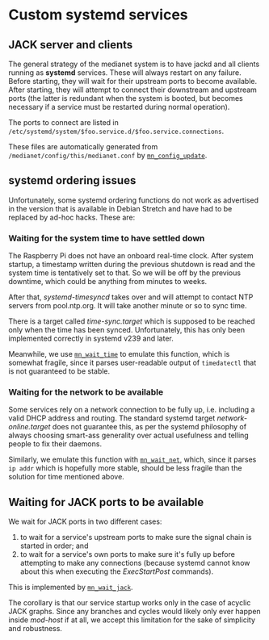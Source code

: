# Custom systemd services

## JACK server and clients

The general strategy of the medianet system is to have jackd and all clients
running as **systemd** services. These will always restart on any failure.
Before starting, they will wait for their upstream ports to become
available. After starting, they will attempt to connect their downstream
and upstream ports (the latter is redundant when the system is booted, but becomes
necessary if a service must be restarted during normal operation).

The ports to connect are listed in
```/etc/systemd/system/$foo.service.d/$foo.service.connections```.

These files are automatically generated from 
```/medianet/config/this/medianet.conf``` by
[```mn_config_update```](../overlay/usr/local/bin/mn_config_update). 


## systemd ordering issues

Unfortunately, some systemd ordering functions do not work as advertised in the
version that is available in Debian Stretch and have had to be replaced by
ad-hoc hacks. These are:

### Waiting for the system time to have settled down

The Raspberry Pi does not have an onboard real-time clock. After system
startup, a timestamp written during the previous shutdown is read and the
system time is tentatively set to that. So we will be off by the previous
downtime, which could be anything from minutes to weeks.

After that, *systemd-timesyncd* takes over and will attempt to contact NTP
servers from pool.ntp.org. It will take another minute or so to sync time.

There is a target called *time-sync.target* which is supposed to be reached
only when the time has been synced. Unfortunately, this has only been
implemented correctly in systemd v239 and later.

Meanwhile, we use
[```mn_wait_time```](../overlay/usr/local/bin/mn_wait_time) to
emulate this function, which is somewhat fragile, since it parses
user-readable output of ```timedatectl``` that is not guaranteed to be stable.

### Waiting for the network to be available

Some services rely on a network connection to be fully up, i.e. including a
valid DHCP address and routing. The standard systemd target
*network-online.target* does not guarantee this, as per the systemd
philosophy of always choosing smart-ass generality over actual usefulness
and telling people to fix their daemons.

Similarly, we emulate this function with
[```mn_wait_net```](../overlay/usr/local/bin/mn_wait_net), which, since it
parses ```ip addr``` which is hopefully more stable, should be less fragile than
the solution for time mentioned above.

## Waiting for JACK ports to be available

We wait for JACK ports in two different cases:
1. to wait for a service's upstream ports to make sure the signal chain is
started in order; and
1. to wait for a service's own ports to make sure it's fully up before
attempting to make any connections (because systemd cannot know about this
when executing the *ExecStartPost* commands).

This is implemented by
[```mn_wait_jack```](../overlay/usr/local/bin/mn_wait_jack).

The corollary is that our service startup works only in the case of acyclic
JACK graphs. Since any branches and cycles would likely only ever happen
inside *mod-host* if at all, we accept this limitation for the sake of
simplicity and robustness.

